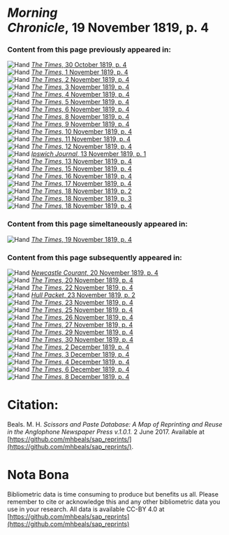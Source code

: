# *Morning Chronicle*, 19 November 1819, p. 4  
  
### Content from this page previously appeared in:  
![Hand](http://scissorsandpaste.net/wp-content/uploads/2017/06/smallhandpointer.png) [*The Times*, 30 October 1819, p. 4](https://mhbeals.github.io/sap_html/The-Times/The-Times-30-October-1819-p-4)  
![Hand](http://scissorsandpaste.net/wp-content/uploads/2017/06/smallhandpointer.png) [*The Times*, 1 November 1819, p. 4](https://mhbeals.github.io/sap_html/The-Times/The-Times-1-November-1819-p-4)  
![Hand](http://scissorsandpaste.net/wp-content/uploads/2017/06/smallhandpointer.png) [*The Times*, 2 November 1819, p. 4](https://mhbeals.github.io/sap_html/The-Times/The-Times-2-November-1819-p-4)  
![Hand](http://scissorsandpaste.net/wp-content/uploads/2017/06/smallhandpointer.png) [*The Times*, 3 November 1819, p. 4](https://mhbeals.github.io/sap_html/The-Times/The-Times-3-November-1819-p-4)  
![Hand](http://scissorsandpaste.net/wp-content/uploads/2017/06/smallhandpointer.png) [*The Times*, 4 November 1819, p. 4](https://mhbeals.github.io/sap_html/The-Times/The-Times-4-November-1819-p-4)  
![Hand](http://scissorsandpaste.net/wp-content/uploads/2017/06/smallhandpointer.png) [*The Times*, 5 November 1819, p. 4](https://mhbeals.github.io/sap_html/The-Times/The-Times-5-November-1819-p-4)  
![Hand](http://scissorsandpaste.net/wp-content/uploads/2017/06/smallhandpointer.png) [*The Times*, 6 November 1819, p. 4](https://mhbeals.github.io/sap_html/The-Times/The-Times-6-November-1819-p-4)  
![Hand](http://scissorsandpaste.net/wp-content/uploads/2017/06/smallhandpointer.png) [*The Times*, 8 November 1819, p. 4](https://mhbeals.github.io/sap_html/The-Times/The-Times-8-November-1819-p-4)  
![Hand](http://scissorsandpaste.net/wp-content/uploads/2017/06/smallhandpointer.png) [*The Times*, 9 November 1819, p. 4](https://mhbeals.github.io/sap_html/The-Times/The-Times-9-November-1819-p-4)  
![Hand](http://scissorsandpaste.net/wp-content/uploads/2017/06/smallhandpointer.png) [*The Times*, 10 November 1819, p. 4](https://mhbeals.github.io/sap_html/The-Times/The-Times-10-November-1819-p-4)  
![Hand](http://scissorsandpaste.net/wp-content/uploads/2017/06/smallhandpointer.png) [*The Times*, 11 November 1819, p. 4](https://mhbeals.github.io/sap_html/The-Times/The-Times-11-November-1819-p-4)  
![Hand](http://scissorsandpaste.net/wp-content/uploads/2017/06/smallhandpointer.png) [*The Times*, 12 November 1819, p. 4](https://mhbeals.github.io/sap_html/The-Times/The-Times-12-November-1819-p-4)  
![Hand](http://scissorsandpaste.net/wp-content/uploads/2017/06/smallhandpointer.png) [*Ipswich Journal*, 13 November 1819, p. 1](https://mhbeals.github.io/sap_html/Ipswich-Journal/Ipswich-Journal-13-November-1819-p-1)  
![Hand](http://scissorsandpaste.net/wp-content/uploads/2017/06/smallhandpointer.png) [*The Times*, 13 November 1819, p. 4](https://mhbeals.github.io/sap_html/The-Times/The-Times-13-November-1819-p-4)  
![Hand](http://scissorsandpaste.net/wp-content/uploads/2017/06/smallhandpointer.png) [*The Times*, 15 November 1819, p. 4](https://mhbeals.github.io/sap_html/The-Times/The-Times-15-November-1819-p-4)  
![Hand](http://scissorsandpaste.net/wp-content/uploads/2017/06/smallhandpointer.png) [*The Times*, 16 November 1819, p. 4](https://mhbeals.github.io/sap_html/The-Times/The-Times-16-November-1819-p-4)  
![Hand](http://scissorsandpaste.net/wp-content/uploads/2017/06/smallhandpointer.png) [*The Times*, 17 November 1819, p. 4](https://mhbeals.github.io/sap_html/The-Times/The-Times-17-November-1819-p-4)  
![Hand](http://scissorsandpaste.net/wp-content/uploads/2017/06/smallhandpointer.png) [*The Times*, 18 November 1819, p. 2](https://mhbeals.github.io/sap_html/The-Times/The-Times-18-November-1819-p-2)  
![Hand](http://scissorsandpaste.net/wp-content/uploads/2017/06/smallhandpointer.png) [*The Times*, 18 November 1819, p. 3](https://mhbeals.github.io/sap_html/The-Times/The-Times-18-November-1819-p-3)  
![Hand](http://scissorsandpaste.net/wp-content/uploads/2017/06/smallhandpointer.png) [*The Times*, 18 November 1819, p. 4](https://mhbeals.github.io/sap_html/The-Times/The-Times-18-November-1819-p-4)  
  
### Content from this page simeltaneously appeared in:  
![Hand](http://scissorsandpaste.net/wp-content/uploads/2017/06/smallhandpointer.png) [*The Times*, 19 November 1819, p. 4](https://mhbeals.github.io/sap_html/The-Times/The-Times-19-November-1819-p-4)  
  
### Content from this page subsequently appeared in:  
![Hand](http://scissorsandpaste.net/wp-content/uploads/2017/06/smallhandpointer.png) [*Newcastle Courant*, 20 November 1819, p. 4](https://mhbeals.github.io/sap_html/Newcastle-Courant/Newcastle-Courant-20-November-1819-p-4)  
![Hand](http://scissorsandpaste.net/wp-content/uploads/2017/06/smallhandpointer.png) [*The Times*, 20 November 1819, p. 4](https://mhbeals.github.io/sap_html/The-Times/The-Times-20-November-1819-p-4)  
![Hand](http://scissorsandpaste.net/wp-content/uploads/2017/06/smallhandpointer.png) [*The Times*, 22 November 1819, p. 4](https://mhbeals.github.io/sap_html/The-Times/The-Times-22-November-1819-p-4)  
![Hand](http://scissorsandpaste.net/wp-content/uploads/2017/06/smallhandpointer.png) [*Hull Packet*, 23 November 1819, p. 2](https://mhbeals.github.io/sap_html/Hull-Packet/Hull-Packet-23-November-1819-p-2)  
![Hand](http://scissorsandpaste.net/wp-content/uploads/2017/06/smallhandpointer.png) [*The Times*, 23 November 1819, p. 4](https://mhbeals.github.io/sap_html/The-Times/The-Times-23-November-1819-p-4)  
![Hand](http://scissorsandpaste.net/wp-content/uploads/2017/06/smallhandpointer.png) [*The Times*, 25 November 1819, p. 4](https://mhbeals.github.io/sap_html/The-Times/The-Times-25-November-1819-p-4)  
![Hand](http://scissorsandpaste.net/wp-content/uploads/2017/06/smallhandpointer.png) [*The Times*, 26 November 1819, p. 4](https://mhbeals.github.io/sap_html/The-Times/The-Times-26-November-1819-p-4)  
![Hand](http://scissorsandpaste.net/wp-content/uploads/2017/06/smallhandpointer.png) [*The Times*, 27 November 1819, p. 4](https://mhbeals.github.io/sap_html/The-Times/The-Times-27-November-1819-p-4)  
![Hand](http://scissorsandpaste.net/wp-content/uploads/2017/06/smallhandpointer.png) [*The Times*, 29 November 1819, p. 4](https://mhbeals.github.io/sap_html/The-Times/The-Times-29-November-1819-p-4)  
![Hand](http://scissorsandpaste.net/wp-content/uploads/2017/06/smallhandpointer.png) [*The Times*, 30 November 1819, p. 4](https://mhbeals.github.io/sap_html/The-Times/The-Times-30-November-1819-p-4)  
![Hand](http://scissorsandpaste.net/wp-content/uploads/2017/06/smallhandpointer.png) [*The Times*, 2 December 1819, p. 4](https://mhbeals.github.io/sap_html/The-Times/The-Times-2-December-1819-p-4)  
![Hand](http://scissorsandpaste.net/wp-content/uploads/2017/06/smallhandpointer.png) [*The Times*, 3 December 1819, p. 4](https://mhbeals.github.io/sap_html/The-Times/The-Times-3-December-1819-p-4)  
![Hand](http://scissorsandpaste.net/wp-content/uploads/2017/06/smallhandpointer.png) [*The Times*, 4 December 1819, p. 4](https://mhbeals.github.io/sap_html/The-Times/The-Times-4-December-1819-p-4)  
![Hand](http://scissorsandpaste.net/wp-content/uploads/2017/06/smallhandpointer.png) [*The Times*, 6 December 1819, p. 4](https://mhbeals.github.io/sap_html/The-Times/The-Times-6-December-1819-p-4)  
![Hand](http://scissorsandpaste.net/wp-content/uploads/2017/06/smallhandpointer.png) [*The Times*, 8 December 1819, p. 4](https://mhbeals.github.io/sap_html/The-Times/The-Times-8-December-1819-p-4)  


# Citation: 

Beals. M. H. *Scissors and Paste Database: A Map of Reprinting and Reuse in the Anglophone Newspaper Press v.1.0.1.* 2 June 2017. Available at [https://github.com/mhbeals/sap_reprints/](https://github.com/mhbeals/sap_reprints/). 

# Nota Bona

Bibliometric data is time consuming to produce but benefits us all. Please remember to cite or acknowledge this and any other bibliometric data you use in your research. All data is available CC-BY 4.0 at [https://github.com/mhbeals/sap_reprints](https://github.com/mhbeals/sap_reprints)